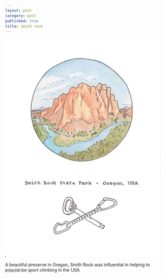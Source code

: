 ```yaml
---
layout: post
category: post
published: true
title: smith rock
---
```

![smith rock state park](/media/smith-rock-1200w.jpeg)
<!--more-->
  
  
  
A beautiful preserve in Oregon, Smith Rock was influential in helping to popularize sport climbing in the USA
